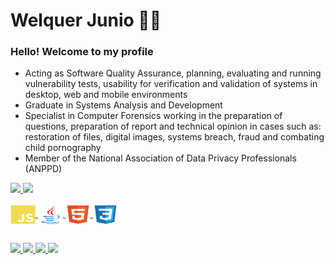 
# Welquer Junio :man_technologist:
### Hello! Welcome to my profile

<!-- 🔭 I am currently working with desktop software development, Web and API's
- 🌱 I am currently learning web software development, both frontend and backend. Using technologies as a Java, Javascript, SpringBoot, NodeJs, React, among other technologies-->
- Acting as Software Quality Assurance, planning, evaluating and running vulnerability tests, usability for verification and validation of systems in desktop, web and mobile environments
- Graduate in Systems Analysis and Development
- Specialist in Computer Forensics working in the preparation of questions, preparation of report and technical opinion in cases such as: restoration of files, digital images, systems breach, fraud and combating child pornography
- Member of the National Association of Data Privacy Professionals (ANPPD)


 <div>
  <a href="https://github.com/WelquerJunio">
  <img height="180em" src="https://github-readme-stats.vercel.app/api?username=WelquerJunio&show_icons=true&theme=dracula&include_all_commits=true&count_private=true"/>
  <img height="180em" src="https://github-readme-stats.vercel.app/api/top-langs/?username=WelquerJunio&layout=compact&langs_count=16&theme=dracula"/>
<div>
<div style="display: inline_block"><br>
  <img align="center" alt="Js" height="30" width="40" src="https://raw.githubusercontent.com/devicons/devicon/master/icons/javascript/javascript-plain.svg">
  <img align="center" alt="Java" height="30" width="40" src="https://raw.githubusercontent.com/devicons/devicon/master/icons/java/java-original.svg">
  <img align="center" alt="HTML" height="30" width="40" src="https://raw.githubusercontent.com/devicons/devicon/master/icons/html5/html5-original.svg">
  <img align="center" alt="CSS" height="30" width="40" src="https://raw.githubusercontent.com/devicons/devicon/master/icons/css3/css3-original.svg">    
  <!--<img align="right" alt="Rafa-yoda" src="https://cdn.discordapp.com/attachments/795358919417397249/825430589581688872/hi.gif">-->
</div>
  
  ##
 
<div>   
  
  <a href="https://instagram.com/welquersantosoficial" target="_blank">
    <img src="https://img.shields.io/badge/-Instagram-%23E4405F?style=for-the-badge&logo=instagram&logoColor=white" target="_blank">
  </a>
  <a href = "mailto:welquerrodrigues.05@gmail.com">
    <img src="https://img.shields.io/badge/-Gmail-%23333?style=for-the-badge&logo=gmail&logoColor=white" target="_blank">
  </a>
  <a href="https://www.linkedin.com/in/welquersantos" target="_blank">
    <img src="https://img.shields.io/badge/-LinkedIn-%230077B5?style=for-the-badge&logo=linkedin&logoColor=white" target="_blank">
  </a> 
  <a href="https://welquersantos.com.br" target="_blank">
    <img src="https://img.shields.io/badge/-WebSite-f27405?style=for-the-badge&logo=WebSite&logoColor=white" target="_blank">
  </a>
 
  <!--![Snake animation](https://github.com/WelquerJunio/WelquerJunio/blob/output/github-contribution-grid-snake.svg)-->
 
</div>


